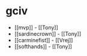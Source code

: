 # gciv

* [[mvp]] - [[Tony]]
* [[sardinecrown]] - [[Tony]]
* [[carminefist]] - [[Vrej]]
* [[softhands]] - [[Tony]]
